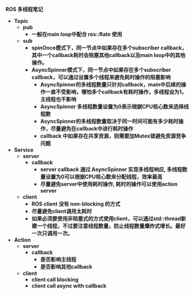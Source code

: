 **ROS 多线程笔记**

* **Topic**
  * **pub**
    * **一般在main loop中配合 ros::Rate 使用**
  * **sub**
    * **spinOnce模式下，同一节点中如果存在多个subscriber callback，其中一个callback耗时会阻塞其他callback以及main loop中的其他操作。**
    * **AsyncSpinner模式下，同一节点中如果存在多个subscriber callback，可以通过设置多个线程来避免耗时操作的阻塞影响**
      * **AsyncSpinner的多线程数量只针对callback，main中后续的操作一直不受影响，哪怕多个callback有耗时操作，多线程设为1，主线程也不影响**
      * **AsyncSpinner 多线程数量设置为0表示根据CPU核心数来选择线程数**
      * **AsyncSpinner的多线程数量取决于同一时间可能有多少耗时操作，尽量避免在callback中进行耗时操作**
      * **callback 中如果存在共享资源，则需要加Mutex锁避免资源竞争问题**
* **Service**
  * **server**
    * **callback**
      * **server callback 通过 AsyncSpinner 实现多线程响应, 多线程数量设置为0可以根据CPU核心数来分配线程，效率最高**
      * **尽量避免server中使用耗时操作, 耗时的操作可以使用action server**
  * **client**
    * **ROS client 没有 non-blocking 的方式**
    * **尽量避免client调用太耗时**
    * **如果必须要使用非阻塞式的方式使用client，可以通过std::thread新建一个线程，不过要注意线程数量，防止线程数量爆炸式增长。最好一次只调用一次。**
* **Action**
  * **server**
    * **callback**
      * **是否影响主线程**
      * **是否影响其他callback**
  * **client**
    * **client call blocking**
    * **client call async with callback**
